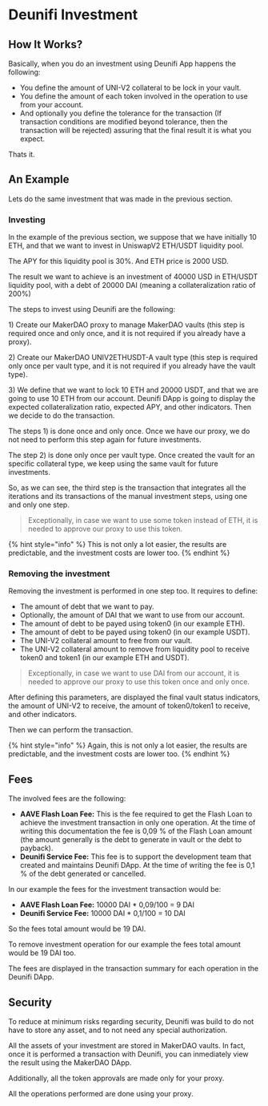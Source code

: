 # Deunifi Investment

## How It Works?

Basically, when you do an investment using Deunifi App happens the following:

* You define the amount of UNI-V2 collateral to be lock in your vault.
* You define the amount of each token involved in the operation to use from your account.
* And optionally you define the tolerance for the transaction \(If transaction conditions are modified beyond tolerance, then the transaction will be rejected\) assuring that the final result it is what you expect.

Thats it.

## An Example

Lets do the same investment that was made in the previous section.

### Investing

In the example of the previous section, we suppose that we have initially 10 ETH, and that we want to invest in UniswapV2 ETH/USDT liquidity pool.

The APY for this liquidity pool is 30%. And ETH price is 2000 USD.

The result we want to achieve is an investment of 40000 USD in ETH/USDT liquidity pool, with a debt of 20000 DAI \(meaning a collateralization ratio of 200%\)

The steps to invest using Deunifi are the following:

1\) Create our MakerDAO proxy to manage MakerDAO vaults \(this step is required once and only once, and it is not required if you already have a proxy\).

2\) Create our MakerDAO UNIV2ETHUSDT-A vault type \(this step is required only once per vault type, and it is not required if you already have the vault type\).

3\) We define that we want to lock 10 ETH and 20000 USDT, and that we are going to use 10 ETH from our account. Deunifi DApp is going to display the expected collateralization ratio, expected APY, and other indicators. Then we decide to do the transaction.

The steps 1\) is done once and only once. Once we have our proxy, we do not need to perform this step again for future investments.

The step 2\) is done only once per vault type. Once created the vault for an specific collateral type, we keep using the same vault for future investments.

So, as we can see, the third step is the transaction that integrates all the iterations and its transactions of the manual investment steps, using one and only one step.

> Exceptionally, in case we want to use some token instead of ETH, it is needed to approve our proxy to use this token.

{% hint style="info" %}
This is not only a lot easier, the results are predictable, and the investment costs are lower too.
{% endhint %}

### Removing the investment

Removing the investment is performed in one step too. It requires to define:

* The amount of debt that we want to pay.
* Optionally, the amount of DAI that we want to use from our account.
* The amount of debt to be payed using token0 \(in our example ETH\).
* The amount of debt to be payed using token0 \(in our example USDT\).
* The UNI-V2 collateral amount to free from our vault.
* The UNI-V2 collateral amount to remove from liquidity pool to receive token0 and token1 \(in our example ETH and USDT\).

> Exceptionally, in case we want to use DAI from our account, it is needed to approve our proxy to use this token once and only once.

After defining this parameters, are displayed the final vault status indicators, the amount of UNI-V2 to receive, the amount of token0/token1 to receive, and other indicators.

Then we can perform the transaction.

{% hint style="info" %}
Again, this is not only a lot easier, the results are predictable, and the investment costs are lower too.
{% endhint %}

## Fees

The involved fees are the following:

* **AAVE Flash Loan Fee:** This is the fee required to get the Flash Loan to achieve the investment transaction in only one operation. At the time of writing this documentation the fee is 0,09 % of the Flash Loan amount \(the amount generally is the debt to generate in vault or the debt to payback\).
* **Deunifi Service Fee:** This fee is to support the development team that created and maintains Deunifi DApp. At the time of writing the fee is 0,1 % of the debt generated or cancelled.

In our example the fees for the investment transaction would be:

* **AAVE Flash Loan Fee:** 10000 DAI \* 0,09/100 = 9 DAI
* **Deunifi Service Fee:** 10000 DAI \* 0,1/100 = 10 DAI

So the fees total amount would be 19 DAI.

To remove investment operation for our example the fees total amount would be 19 DAI too.

The fees are displayed in the transaction summary for each operation in the Deunifi DApp. 

## Security

To reduce at minimum risks regarding security, Deunifi was build to do not have to store any asset, and to not need any special authorization.

All the assets of your investment are stored in MakerDAO vaults. In fact, once it is performed a transaction with Deunifi, you can inmediately view the result using the MakerDAO DApp.

Additionally, all the token approvals are made only for your proxy.

All the operations performed are done using your proxy.

